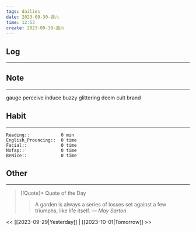 ```yaml
---
tags: dailies  
date: 2023-09-30-週六
time: 12:53
create: 2023-09-30-週六
---
```


## Log
---

## Note
---
gauge
perceive
induce buzzy
glittering
deem
cult brand


## Habit
---
```
Reading::            0 min
English_Prouncing::  0 time
Facial::             0 time
Nofap::              0 time
BeNice::             0 time

```
## Other
---

> [!Quote]+ Quote of the Day
> > A garden is always a series of losses set against a few triumphs, like life itself.
> — <cite>May Sarton</cite>

<< [[2023-09-29|Yesterday]] | [[2023-10-01|Tomorrow]] >>